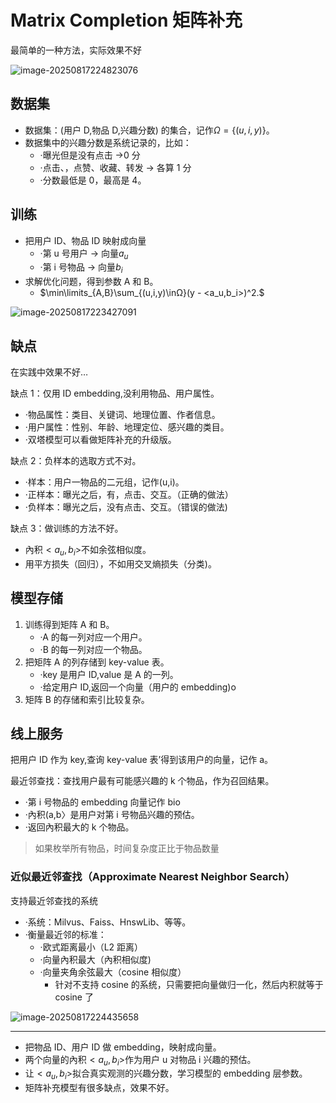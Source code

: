 # Matrix Completion 矩阵补充

最简单的一种方法，实际效果不好

![image-20250817224823076](https://gcore.jsdelivr.net/gh/davidliuk/images@master/image-20250817224823076.png)

## 数据集

- 数据集：(用户 D,物品 D,兴趣分数) 的集合，记作$\Omega=\{(u,i,y)\}$。
- 数据集中的兴趣分数是系统记录的，比如：
  - ·曝光但是没有点击 →0 分
  - ·点击、，点赞、收藏、转发 → 各算 1 分
  - ·分数最低是 0，最高是 4。

## 训练

- 把用户 ID、物品 ID 映射成向量
  - ·第 u 号用户 → 向量$a_u$
  - ·第 i 号物品 → 向量$b_i$
- 求解优化问题，得到参数 A 和 B。
  - $\min\limits_{A,B}\sum_{(u,i,y)\inΩ}(y - <a_u,b_i>)^2.$

![image-20250817223427091](https://gcore.jsdelivr.net/gh/davidliuk/images@master/image-20250817223427091.png)

## 缺点

在实践中效果不好…

缺点 1：仅用 ID embedding,没利用物品、用户属性。

- ·物品属性：类目、关键词、地理位置、作者信息。
- ·用户属性：性别、年龄、地理定位、感兴趣的类目。
- ·双塔模型可以看做矩阵补充的升级版。

缺点 2：负样本的选取方式不对。

- ·样本：用户一物品的二元组，记作(u,i)。
- ·正样本：曝光之后，有，点击、交互。（正确的做法）
- ·负样本：曝光之后，没有点击、交互。（错误的做法)

缺点 3：做训练的方法不好。

- 內积$<a_u,b_i>$不如余弦相似度。
- 用平方损失（回归），不如用交叉熵损失（分类)。

## 模型存储

1. 训练得到矩阵 A 和 B。
   - ·A 的每一列对应一个用户。
   - ·B 的每一列对应一个物品。
2. 把矩阵 A 的列存储到 key-value 表。
   - ·key 是用户 ID,value 是 A 的一列。
   - ·给定用户 ID,返回一个向量（用户的 embedding)o
3. 矩阵 B 的存储和索引比较复杂。

## 线上服务

把用户 ID 作为 key,查询 key-value 表’得到该用户的向量，记作 a。

最近邻查找：查找用户最有可能感兴趣的 k 个物品，作为召回结果。

- ·第 i 号物品的 embedding 向量记作 bio
- ·內积(a,b〉是用户对第 i 号物品兴趣的预估。
- ·返回內积最大的 k 个物品。

> 如果枚举所有物品，时间复杂度正比于物品数量

### 近似最近邻查找（Approximate Nearest Neighbor Search）

支持最近邻查找的系统

- ·系统：Milvus、Faiss、HnswLib、等等。
- ·衡量最近邻的标准：
  - ·欧式距离最小（L2 距离）
  - ·向量內积最大（內积相似度)
  - ·向量夹角余弦最大（cosine 相似度）
    - 针对不支持 cosine 的系统，只需要把向量做归一化，然后内积就等于 cosine 了

![image-20250817224435658](https://gcore.jsdelivr.net/gh/davidliuk/images@master/image-20250817224435658.png)

---

- 把物品 ID、用户 ID 做 embedding，映射成向量。
- 两个向量的內积$<a_u,b_i>$作为用户 u 对物品 i 兴趣的预估。
- 让$<a_u,b_i>$拟合真实观测的兴趣分数，学习模型的 embedding 层参数。
- 矩阵补充模型有很多缺点，效果不好。
